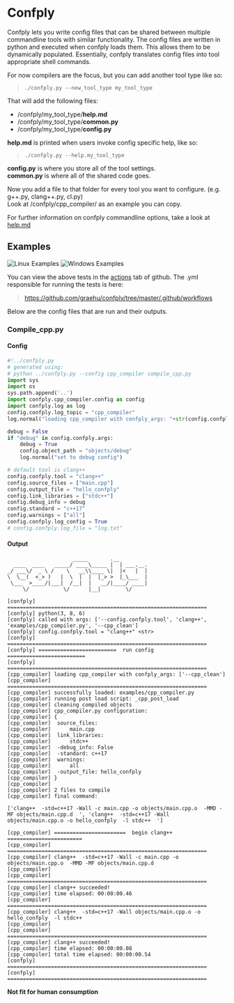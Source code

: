 # Confply #

Confply lets you write config files that can be shared between multiple commandline tools with similar functionality. The config files are written in python and executed when confply loads them. This allows them to be dynamically populated. Essentially, confply translates config files into tool appropriate shell commands.

For now compilers are the focus, but you can add another tool type like so:
> `./confply.py --new_tool_type my_tool_type`

That will add the following files:

* /confply/my_tool_type/**help.md**
* /confply/my_tool_type/**common.py**
* /confply/my_tool_type/**config.py**

**help.md** is printed when users invoke config specific help, like so:
> `./confply.py --help.my_tool_type`

**config.py** is where you store all of the tool settings. <br>
**common.py** is where all of the shared code goes.

Now you add a file to that folder for every tool you want to configure. (e.g. g++.py, clang++.py, cl.py) <br>
Look at /confply/cpp_compiler/ as an example you can copy.

For further information on confply commandline options, take a look at [help.md](https://github.com/graehu/confply/blob/master/help.md)

## Examples
![Linux Examples](https://github.com/graehu/confply/workflows/Linux%20Examples/badge.svg)
![Windows Examples](https://github.com/graehu/confply/workflows/Windows%20Examples/badge.svg)

You can view the above tests in the [actions](https://github.com/graehu/confply/actions) tab of github. The .yml responsible for running the tests is here: 

> https://github.com/graehu/confply/tree/master/.github/workflows

Below are the config files that are run and their outputs.

### Compile_cpp.py

#### Config
``` python
#!../confply.py
# generated using:
# python ../confply.py --config cpp_compiler compile_cpp.py
import sys
import os
sys.path.append('..')
import confply.cpp_compiler.config as config
import confply.log as log
config.confply.log_topic = "cpp_compiler"
log.normal("loading cpp_compiler with confply_args: "+str(config.confply.args))

debug = False
if "debug" in config.confply.args:
    debug = True
    config.object_path = "objects/debug"
    log.normal("set to debug config")

# default tool is clang++
config.confply.tool = "clang++"
config.source_files = ["main.cpp"]
config.output_file = "hello_confply"
config.link_libraries = ["stdc++"]
config.debug_info = debug
config.standard = "c++17"
config.warnings = ["all"]
config.confply.log_config = True
# config.confply.log_file = "log.txt"

```
#### Output

```log
                     _____       .__         
  ____  ____   _____/ ____\_____ |  | ___.__.
_/ ___\/  _ \ /    \   __\\____ \|  |<   |  |
\  \__(  <_> )   |  \  |  |  |_> >  |_\___  |
 \___  >____/|___|  /__|  |   __/|____/ ____|
     \/           \/      |__|        \/     

[confply] ================================================================
[confply] python(3, 8, 6)
[confply] called with args: ['--config.confply.tool', 'clang++', 'examples/cpp_compiler.py', '--cpp_clean']
[confply] config.confply.tool = "clang++" <str>
[confply] ================================================================
[confply] =========================  run config  =========================
[confply] ================================================================
[cpp_compiler] loading cpp_compiler with confply_args: ['--cpp_clean']
[cpp_compiler] ================================================================
[cpp_compiler] successfully loaded: examples/cpp_compiler.py
[cpp_compiler] running post load script: _cpp_post_load
[cpp_compiler] cleaning compiled objects
[cpp_compiler] cpp_compiler.py configuration:
[cpp_compiler] {
[cpp_compiler] 	source_files: 
[cpp_compiler] 		main.cpp
[cpp_compiler] 	link_libraries: 
[cpp_compiler] 		stdc++
[cpp_compiler] 	-debug_info: False
[cpp_compiler] 	-standard: c++17
[cpp_compiler] 	warnings: 
[cpp_compiler] 		all
[cpp_compiler] 	-output_file: hello_confply
[cpp_compiler] }
[cpp_compiler] 
[cpp_compiler] 2 files to compile
[cpp_compiler] final command:

['clang++  -std=c++17 -Wall -c main.cpp -o objects/main.cpp.o  -MMD -MF objects/main.cpp.d  ', 'clang++  -std=c++17 -Wall objects/main.cpp.o -o hello_confply  -l stdc++  ']

[cpp_compiler] =======================  begin clang++  ========================
[cpp_compiler] ================================================================
[cpp_compiler] clang++  -std=c++17 -Wall -c main.cpp -o objects/main.cpp.o  -MMD -MF objects/main.cpp.d  
[cpp_compiler] 
[cpp_compiler] ================================================================
[cpp_compiler] clang++ succeeded!
[cpp_compiler] time elapsed: 00:00:00.46
[cpp_compiler] ================================================================
[cpp_compiler] clang++  -std=c++17 -Wall objects/main.cpp.o -o hello_confply  -l stdc++  
[cpp_compiler] 
[cpp_compiler] ================================================================
[cpp_compiler] clang++ succeeded!
[cpp_compiler] time elapsed: 00:00:00.08
[cpp_compiler] total time elapsed: 00:00:00.54
[confply] ================================================================
[confply] ================================================================

```

**Not fit for human consumption**
